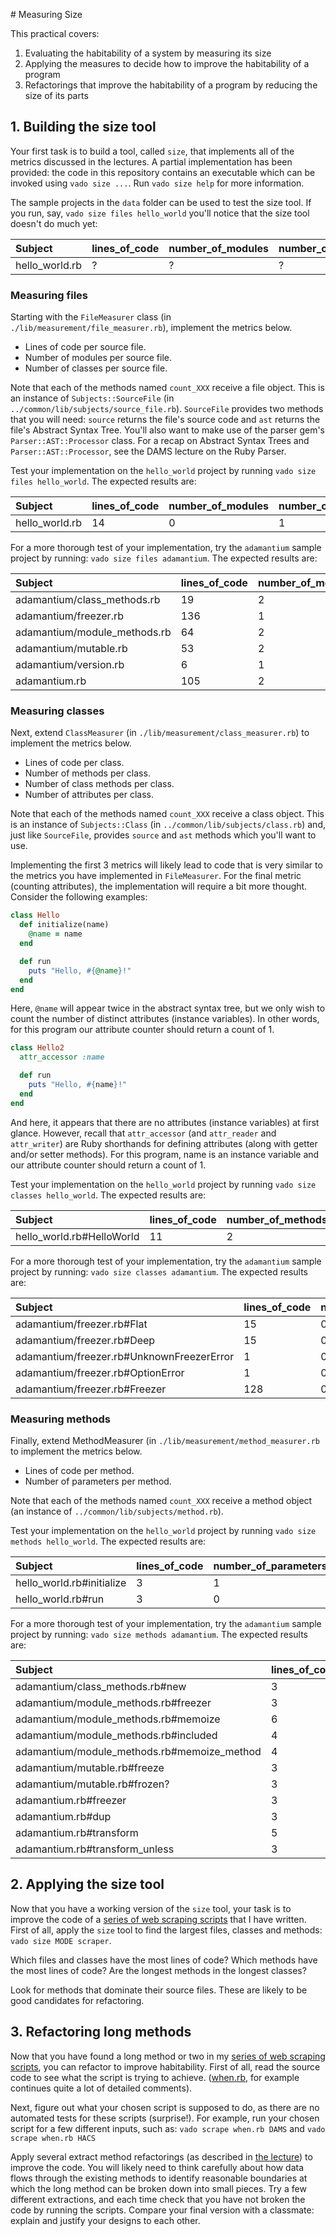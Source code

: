 # Measuring Size

This practical covers:

1. Evaluating the habitability of a system by measuring its size
2. Applying the measures to decide how to improve the habitability of a program
3. Refactorings that improve the habitability of a program by reducing the size of its parts

## 1. Building the size tool

Your first task is to build a tool, called `size`, that implements all of the metrics discussed in the lectures. A partial implementation has been provided: the code in this repository contains an executable which can be invoked using `vado size ...`. Run `vado size help` for more information.

The sample projects in the `data` folder can be used to test the size tool. If you run, say, `vado size files hello_world` you'll notice that the size tool doesn't do much yet:

| Subject        | lines_of_code | number_of_modules | number_of_classes |
| :------------- | :------------ | :---------------- | :---------------- |
| hello_world.rb | ?             | ?                 | ?                 |

### Measuring files

Starting with the `FileMeasurer` class (in `./lib/measurement/file_measurer.rb`), implement the metrics below.

* Lines of code per source file.
* Number of modules per source file.
* Number of classes per source file.

Note that each of the methods named `count_XXX` receive a file object. This is an instance of `Subjects::SourceFile` (in `../common/lib/subjects/source_file.rb`). `SourceFile` provides two methods that you will need: `source` returns the file's source code and `ast` returns the file's Abstract Syntax Tree. You'll also want to make use of the parser gem's `Parser::AST::Processor` class. For a recap on Abstract Syntax Trees and `Parser::AST::Processor`, see the DAMS lecture on the Ruby Parser.

Test your implementation on the `hello_world` project by running `vado size files hello_world`. The expected results are:

| Subject        | lines_of_code | number_of_modules | number_of_classes |
| :------------- | :------------ | :---------------- | :---------------- |
| hello_world.rb | 14           | 0                 | 1                 |

For a more thorough test of your implementation, try the `adamantium` sample project by running: `vado size files adamantium`. The expected results are:

| Subject                      | lines_of_code | number_of_modules | number_of_classes |
| :--------------------------- | :------------ | :---------------- | :---------------- |
| adamantium/class_methods.rb  | 19            | 2                 | 0                 |
| adamantium/freezer.rb        | 136           | 1                 | 5                 |
| adamantium/module_methods.rb | 64            | 2                 | 0                 |
| adamantium/mutable.rb        | 53            | 2                 | 0                 |
| adamantium/version.rb        | 6             | 1                 | 0                 |
| adamantium.rb                | 105           | 2                 | 0                 |


### Measuring classes

Next, extend `ClassMeasurer` (in `./lib/measurement/class_measurer.rb`) to implement the metrics below.

* Lines of code per class.
* Number of methods per class.
* Number of class methods per class.
* Number of attributes per class.

Note that each of the methods named `count_XXX` receive a class object. This is an instance of `Subjects::Class` (in `../common/lib/subjects/class.rb`) and, just like `SourceFile`, provides `source` and `ast` methods which you'll want to use.

Implementing the first 3 metrics will likely lead to code that is very similar to the metrics you have implemented in `FileMeasurer`. For the final metric (counting attributes), the implementation will require a bit more thought. Consider the following examples:

```ruby
class Hello
  def initialize(name)
    @name = name
  end

  def run
    puts "Hello, #{@name}!"
  end
end
```

Here, `@name` will appear twice in the abstract syntax tree, but we only wish to count the number of distinct attributes (instance variables). In other words, for this program our attribute counter should return a count of 1.

```ruby
class Hello2
  attr_accessor :name

  def run
    puts "Hello, #{name}!"
  end
end
```

And here, it appears that there are no attributes (instance variables) at first glance. However, recall that `attr_accessor` (and `attr_reader` and `attr_writer`) are Ruby shorthands for defining attributes (along with getter and/or setter methods). For this program, name is an instance variable and our attribute counter should return a count of 1.

Test your implementation on the `hello_world` project by running `vado size classes hello_world`. The expected results are:

| Subject                   | lines_of_code | number_of_methods | number_of_class_methods | number_of_attributes |
| :------------------------ | :------------ | :---------------- | :---------------------- | :------------------- |
| hello_world.rb#HelloWorld | 11            | 2                 | 0                       | 1                    |


For a more thorough test of your implementation, try the `adamantium` sample project by running: `vado size classes adamantium`. The expected results are:

| Subject                                   | lines_of_code | number_of_methods | number_of_class_methods | number_of_attributes |
| :---------------------------------------- | :------------ | :---------------- | :---------------------- | :------------------- |
| adamantium/freezer.rb#Flat                | 15            | 0                 | 1                       | 0                    |
| adamantium/freezer.rb#Deep                | 15            | 0                 | 1                       | 0                    |
| adamantium/freezer.rb#UnknownFreezerError | 1             | 0                 | 0                       | 0                    |
| adamantium/freezer.rb#OptionError         | 1             | 0                 | 0                       | 0                    |
| adamantium/freezer.rb#Freezer             | 128           | 0                 | 6                       | 1                    |


### Measuring methods

Finally, extend MethodMeasurer (in `./lib/measurement/method_measurer.rb` to implement the metrics below.

* Lines of code per method.
* Number of parameters per method.

Note that each of the methods named `count_XXX` receive a method object (an instance of `../common/lib/subjects/method.rb`).

Test your implementation on the `hello_world` project by running `vado size methods hello_world`. The expected results are:

| Subject                   | lines_of_code | number_of_parameters |
| :------------------------ | :------------ | :------------------- |
| hello_world.rb#initialize | 3             | 1                    |
| hello_world.rb#run        | 3             | 0                    |


For a more thorough test of your implementation, try the `adamantium` sample project by running: `vado size methods adamantium`. The expected results are:

| Subject                                     | lines_of_code | number_of_parameters |
| :------------------------------------------ | :------------ | :------------------- |
| adamantium/class_methods.rb#new             | 3             | 1                    |
| adamantium/module_methods.rb#freezer        | 3             | 0                    |
| adamantium/module_methods.rb#memoize        | 6             | 1                    |
| adamantium/module_methods.rb#included       | 4             | 1                    |
| adamantium/module_methods.rb#memoize_method | 4             | 2                    |
| adamantium/mutable.rb#freeze                | 3             | 0                    |
| adamantium/mutable.rb#frozen?               | 3             | 0                    |
| adamantium.rb#freezer                       | 3             | 0                    |
| adamantium.rb#dup                           | 3             | 0                    |
| adamantium.rb#transform                     | 5             | 1                    |
| adamantium.rb#transform_unless              | 3             | 2                    |


## 2. Applying the size tool

Now that you have a working version of the `size` tool, your task is to improve the code of a [series of web scraping scripts](../../data/scraper) that I have written. First of all, apply the `size` tool to find the largest files, classes and methods: `vado size MODE scraper`.

Which files and classes have the most lines of code? Which methods have the most lines of code? Are the longest methods in the longest classes?

Look for methods that dominate their source files. These are likely to be good candidates for refactoring.


## 3. Refactoring long methods

Now that you have found a long method or two in my [series of web scraping scripts](../../data/scraper), you can refactor to improve habitability. First of all, read the source code to see what the script is trying to achieve. ([when.rb](../../data/scraper/when.rb), for example continues quite a lot of detailed comments).

Next, figure out what your chosen script is supposed to do, as there are no automated tests for these scripts (surprise!). For example, run your chosen script for a few different inputs, such as: `vado scrape when.rb DAMS` and `vado scrape when.rb HACS`

Apply several extract method refactorings (as described in [the lecture](http://dams.flippd.it/videos/11)) to improve the code. You will likely need to think carefully about how data flows through the existing methods to identify reasonable boundaries at which the long method can be broken down into small pieces. Try a few different extractions, and each time check that you have not broken the code by running the scripts. Compare your final version with a classmate: explain and justify your designs to each other.
